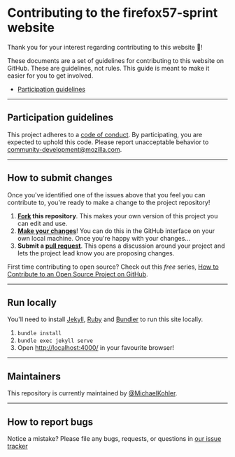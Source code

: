 # Contributing to the firefox57-sprint website

Thank you for your interest regarding contributing to this website :tada:!

These documents are a set of guidelines for contributing to this website on GitHub. These are guidelines, not rules. This guide is meant to make it easier for you to get involved.

* [Participation guidelines](#participation-guidelines)

----

## Participation guidelines

This project adheres to a [code of conduct](CODE_OF_CONDUCT.md). By participating, you are expected to uphold this code. Please report unacceptable behavior to community-development@mozilla.com.

----

## How to submit changes

Once you've identified one of the issues above that you feel you can contribute to, you're ready to make a change to the project repository!

1. **[Fork](https://help.github.com/articles/fork-a-repo/) this repository**. This makes your own version of this project you can edit and use.
2. **[Make your changes](https://guides.github.com/activities/forking/#making-changes)**! You can do this in the GitHub interface on your own local machine. Once you're happy with your changes...
3. **Submit a [pull request](https://help.github.com/articles/proposing-changes-to-a-project-with-pull-requests/)**. This opens a discussion around your project and lets the project lead know you are proposing changes.

First time contributing to open source? Check out this *free* series, [How to Contribute to an Open Source Project on GitHub](https://egghead.io/series/how-to-contribute-to-an-open-source-project-on-github).

----

## Run locally

You'll need to install [Jekyll](https://jekyllrb.com/), [Ruby](https://www.ruby-lang.org/en/) and [Bundler](http://bundler.io/) to run this site locally.

1. `bundle install`
2. `bundle exec jekyll serve`
3. Open [http://localhost:4000/](http://localhost:4000/) in your favourite browser!

----

## Maintainers

This repository is currently maintained by [@MichaelKohler](http://github.com/MichaelKohler).

----

## How to report bugs

Notice a mistake? Please file any bugs, requests, or questions in [our issue tracker](https://github.com/mozilla/firefox57-sprint/issues)
